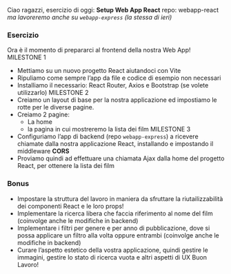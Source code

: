 Ciao ragazzi,
 esercizio di oggi: **Setup Web App React**
 repo: webapp-react
 *ma lavoreremo anche su `webapp-express` (la stessa di ieri)*
 ### Esercizio
 Ora è il momento di prepararci al frontend della nostra Web App!
 MILESTONE 1
 - Mettiamo su un nuovo progetto React aiutandoci con Vite
 - Ripuliamo come sempre l’app da file e codice di esempio non necessari
 - Installiamo il necessario: React Router, Axios e Bootstrap (se volete utilizzarlo)
 MILESTONE 2
 - Creiamo un layout di base per la nostra applicazione ed impostiamo le rotte per le diverse pagine.
 - Creiamo 2 pagine:
     - La home
     - la pagina in cui mostreremo la lista dei film
 MILESTONE 3
 - Configuriamo l’app di backend (repo `webapp-express`) a ricevere chiamate dalla nostra applicazione React, installando e impostando il middleware **CORS**
 - Proviamo quindi ad effettuare una chiamata Ajax dalla home del progetto React, per ottenere la lista dei film
 ### Bonus
 - Impostare la struttura del lavoro in maniera da sfruttare la riutailizzabilità dei componenti React e le loro props!
 - Implementare la ricerca libera che faccia riferimento al nome del film (coinvolge anche le modifiche in backend)
 - Implementare i filtri per genere e per anno di pubblicazione, dove si possa applicare un filtro alla volta oppure entrambi (coinvolge anche le modifiche in backend)
 - Curare l’aspetto estetico della vostra applicazione, quindi gestire le immagini, gestire lo stato di ricerca vuota e altri aspetti di UX
 Buon Lavoro!
